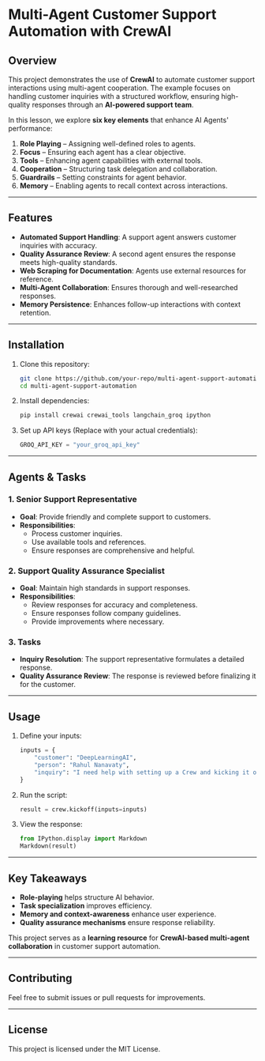 # Multi-Agent Customer Support Automation with CrewAI

## Overview
This project demonstrates the use of **CrewAI** to automate customer support interactions using multi-agent cooperation. The example focuses on handling customer inquiries with a structured workflow, ensuring high-quality responses through an **AI-powered support team**.

In this lesson, we explore **six key elements** that enhance AI Agents' performance:
1. **Role Playing** – Assigning well-defined roles to agents.
2. **Focus** – Ensuring each agent has a clear objective.
3. **Tools** – Enhancing agent capabilities with external tools.
4. **Cooperation** – Structuring task delegation and collaboration.
5. **Guardrails** – Setting constraints for agent behavior.
6. **Memory** – Enabling agents to recall context across interactions.

---

## Features
- **Automated Support Handling**: A support agent answers customer inquiries with accuracy.
- **Quality Assurance Review**: A second agent ensures the response meets high-quality standards.
- **Web Scraping for Documentation**: Agents use external resources for reference.
- **Multi-Agent Collaboration**: Ensures thorough and well-researched responses.
- **Memory Persistence**: Enhances follow-up interactions with context retention.

---

## Installation

1. Clone this repository:
   ```bash
   git clone https://github.com/your-repo/multi-agent-support-automation.git
   cd multi-agent-support-automation
   ```
2. Install dependencies:
   ```bash
   pip install crewai crewai_tools langchain_groq ipython
   ```
3. Set up API keys (Replace with your actual credentials):
   ```python
   GROQ_API_KEY = "your_groq_api_key"
   ```

---

## Agents & Tasks

### 1. **Senior Support Representative**
- **Goal**: Provide friendly and complete support to customers.
- **Responsibilities**:
  - Process customer inquiries.
  - Use available tools and references.
  - Ensure responses are comprehensive and helpful.

### 2. **Support Quality Assurance Specialist**
- **Goal**: Maintain high standards in support responses.
- **Responsibilities**:
  - Review responses for accuracy and completeness.
  - Ensure responses follow company guidelines.
  - Provide improvements where necessary.

### 3. **Tasks**
- **Inquiry Resolution**: The support representative formulates a detailed response.
- **Quality Assurance Review**: The response is reviewed before finalizing it for the customer.

---

## Usage

1. Define your inputs:
   ```python
   inputs = {
       "customer": "DeepLearningAI",
       "person": "Rahul Nanavaty",
       "inquiry": "I need help with setting up a Crew and kicking it off, specifically how can I add memory to my crew? Can you provide guidance?"
   }
   ```
2. Run the script:
   ```python
   result = crew.kickoff(inputs=inputs)
   ```
3. View the response:
   ```python
   from IPython.display import Markdown
   Markdown(result)
   ```

---

## Key Takeaways
- **Role-playing** helps structure AI behavior.
- **Task specialization** improves efficiency.
- **Memory and context-awareness** enhance user experience.
- **Quality assurance mechanisms** ensure response reliability.

This project serves as a **learning resource** for **CrewAI-based multi-agent collaboration** in customer support automation.

---

## Contributing
Feel free to submit issues or pull requests for improvements.

---

## License
This project is licensed under the MIT License.


